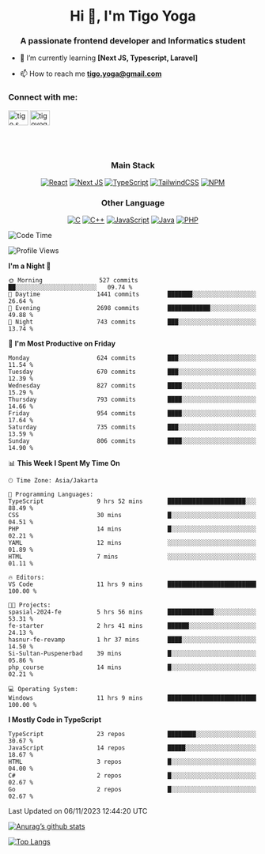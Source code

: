 <h1 align="center">Hi 👋, I'm Tigo Yoga</h1>
<h3 align="center">A passionate frontend developer and Informatics student</h3>

- 🌱 I’m currently learning **[Next JS, Typescript, Laravel]**

- 📫 How to reach me **tigo.yoga@gmail.com**

<h3 align="left">Connect with me:</h3>
<p align="left">
<a href="https://linkedin.com/in/tigo s yoga" target="blank"><img align="center" src="https://raw.githubusercontent.com/rahuldkjain/github-profile-readme-generator/master/src/images/icons/Social/linked-in-alt.svg" alt="tigo s yoga" height="30" width="40" /></a>
<a href="https://instagram.com/tigoyoga" target="blank"><img align="center" src="https://raw.githubusercontent.com/rahuldkjain/github-profile-readme-generator/master/src/images/icons/Social/instagram.svg" alt="tigoyoga" height="30" width="40" /></a>
</p>

<br/>
<br/>

<h3 align="center">Main Stack</h3>
<div align="center">
  
  <a href="">![React](https://img.shields.io/badge/react-%2320232a.svg?style=for-the-badge&logo=react&logoColor=%2361DAFB)</a>
  <a href="">![Next JS](https://img.shields.io/badge/Next-black?style=for-the-badge&logo=next.js&logoColor=white)</a>
   <a href="">![TypeScript](https://img.shields.io/badge/typescript-%23007ACC.svg?style=for-the-badge&logo=typescript&logoColor=white)</a>
  <a href="">![TailwindCSS](https://img.shields.io/badge/tailwindcss-%2338B2AC.svg?style=for-the-badge&logo=tailwind-css&logoColor=white)</a>
  <a href="">![NPM](https://img.shields.io/badge/NPM-%23000000.svg?style=for-the-badge&logo=npm&logoColor=white)</a>
</div>
<h3 align="center">Other Language</h3>
<div align="center">
  
  <a href="">![C](https://img.shields.io/badge/c-%2300599C.svg?style=for-the-badge&logo=c&logoColor=white)</a>
  <a href="">![C++](https://img.shields.io/badge/c++-%2300599C.svg?style=for-the-badge&logo=c%2B%2B&logoColor=white)</a>
  <a href="">![JavaScript](https://img.shields.io/badge/javascript-%23323330.svg?style=for-the-badge&logo=javascript&logoColor=%23F7DF1E)</a>
  <a href="">![Java](https://img.shields.io/badge/java-%23ED8B00.svg?style=for-the-badge&logo=java&logoColor=white)</a>
  <a href="">![PHP](https://img.shields.io/badge/php-%23777BB4.svg?style=for-the-badge&logo=php&logoColor=white)</a>
</div>

<!--START_SECTION:waka-->
![Code Time](http://img.shields.io/badge/Code%20Time-626%20hrs%2034%20mins-blue)

![Profile Views](http://img.shields.io/badge/Profile%20Views-1-blue)

**I'm a Night 🦉** 

```text
🌞 Morning                527 commits         ██░░░░░░░░░░░░░░░░░░░░░░░   09.74 % 
🌆 Daytime                1441 commits        ███████░░░░░░░░░░░░░░░░░░   26.64 % 
🌃 Evening                2698 commits        ████████████░░░░░░░░░░░░░   49.88 % 
🌙 Night                  743 commits         ███░░░░░░░░░░░░░░░░░░░░░░   13.74 % 
```
📅 **I'm Most Productive on Friday** 

```text
Monday                   624 commits         ███░░░░░░░░░░░░░░░░░░░░░░   11.54 % 
Tuesday                  670 commits         ███░░░░░░░░░░░░░░░░░░░░░░   12.39 % 
Wednesday                827 commits         ████░░░░░░░░░░░░░░░░░░░░░   15.29 % 
Thursday                 793 commits         ████░░░░░░░░░░░░░░░░░░░░░   14.66 % 
Friday                   954 commits         ████░░░░░░░░░░░░░░░░░░░░░   17.64 % 
Saturday                 735 commits         ███░░░░░░░░░░░░░░░░░░░░░░   13.59 % 
Sunday                   806 commits         ████░░░░░░░░░░░░░░░░░░░░░   14.90 % 
```


📊 **This Week I Spent My Time On** 

```text
🕑︎ Time Zone: Asia/Jakarta

💬 Programming Languages: 
TypeScript               9 hrs 52 mins       ██████████████████████░░░   88.49 % 
CSS                      30 mins             █░░░░░░░░░░░░░░░░░░░░░░░░   04.51 % 
PHP                      14 mins             █░░░░░░░░░░░░░░░░░░░░░░░░   02.21 % 
YAML                     12 mins             ░░░░░░░░░░░░░░░░░░░░░░░░░   01.89 % 
HTML                     7 mins              ░░░░░░░░░░░░░░░░░░░░░░░░░   01.11 % 

🔥 Editors: 
VS Code                  11 hrs 9 mins       █████████████████████████   100.00 % 

🐱‍💻 Projects: 
spasial-2024-fe          5 hrs 56 mins       █████████████░░░░░░░░░░░░   53.31 % 
fe-starter               2 hrs 41 mins       ██████░░░░░░░░░░░░░░░░░░░   24.13 % 
hasnur-fe-revamp         1 hr 37 mins        ████░░░░░░░░░░░░░░░░░░░░░   14.50 % 
Si-Sultan-Puspenerbad    39 mins             █░░░░░░░░░░░░░░░░░░░░░░░░   05.86 % 
php_course               14 mins             █░░░░░░░░░░░░░░░░░░░░░░░░   02.21 % 

💻 Operating System: 
Windows                  11 hrs 9 mins       █████████████████████████   100.00 % 
```

**I Mostly Code in TypeScript** 

```text
TypeScript               23 repos            ████████░░░░░░░░░░░░░░░░░   30.67 % 
JavaScript               14 repos            █████░░░░░░░░░░░░░░░░░░░░   18.67 % 
HTML                     3 repos             █░░░░░░░░░░░░░░░░░░░░░░░░   04.00 % 
C#                       2 repos             █░░░░░░░░░░░░░░░░░░░░░░░░   02.67 % 
Go                       2 repos             █░░░░░░░░░░░░░░░░░░░░░░░░   02.67 % 
```




 Last Updated on 06/11/2023 12:44:20 UTC
<!--END_SECTION:waka-->

[![Anurag’s github stats](https://github-readme-stats.vercel.app/api?username=tigoyoga)](https://github.com/tigoyoga)

[![Top Langs](https://github-readme-stats.vercel.app/api/top-langs/?username=tigoyoga&layout=compact)](https://github.com/tigoyoga)
